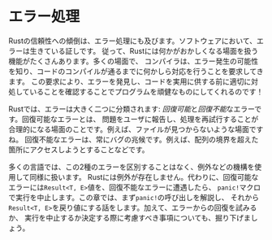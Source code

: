 <!-- # Error Handling -->

# エラー処理

<!-- Rust’s commitment to reliability extends to error handling. Errors are a fact -->
<!-- of life in software, so Rust has a number of features for handling situations -->
<!-- in which something goes wrong. In many cases, Rust requires you to acknowledge -->
<!-- the possibility of an error occurring and take some action before your code -->
<!-- will compile. This requirement makes your program more robust by ensuring that -->
<!-- you’ll discover errors and handle them appropriately before you’ve deployed -->
<!-- your code to production! -->

Rustの信頼性への傾倒は、エラー処理にも及びます。ソフトウェアにおいて、エラーは生きている証しです。
従って、Rustには何かがおかしくなる場面を扱う機能がたくさんあります。多くの場面で、
コンパイラは、エラー発生の可能性を知り、コードのコンパイルが通るまでに何かしら対応を行うことを要求してきます。
この要求により、エラーを発見し、コードを実用に供する前に適切に対処していることを確認することでプログラムを頑健なものにしてくれるのです！

<!-- Rust groups errors into two major categories: *recoverable* and *unrecoverable* -->
<!-- errors. Recoverable errors are situations in which it’s reasonable to report -->
<!-- the problem to the user and retry the operation, like a file not found error. -->
<!-- Unrecoverable errors are always symptoms of bugs, like trying to access a -->
<!-- location beyond the end of an array. -->

Rustでは、エラーは大きく二つに分類されます: *回復可能*と*回復不能*なエラーです。回復可能なエラーとは、
問題をユーザに報告し、処理を再試行することが合理的になる場面のことです。例えば、ファイルが見つからないような場面ですね。
回復不能なエラーは、常にバグの兆候です。例えば、配列の境界を超えた箇所にアクセスしようとすることなどです。

<!-- Most languages don’t distinguish between these two kinds of errors and handle -->
<!-- both in the same way using mechanisms like exceptions. Rust doesn’t have -->
<!-- exceptions. Instead, it has the value `Result<T, E>` for recoverable errors and -->
<!-- the `panic!` macro that stops execution when it encounters unrecoverable -->
<!-- errors. This chapter covers calling `panic!` first and then talks about -->
<!-- returning `Result<T, E>` values. Additionally, we’ll explore considerations to -->
<!-- take into account when deciding whether to try to recover from an error or to -->
<!-- stop execution. -->

多くの言語では、この2種のエラーを区別することはなく、例外などの機構を使用して同様に扱います。
Rustには例外が存在しません。代わりに、回復可能なエラーには`Result<T, E>`値を、回復不能なエラーに遭遇したら、
`panic!`マクロで実行を中止します。この章では、まず`panic!`の呼び出しを解説し、
それから`Result<T, E>`を戻り値にする話をします。加えて、エラーからの回復を試みるか、
実行を中止するか決定する際に考慮すべき事項についても、掘り下げましょう。
